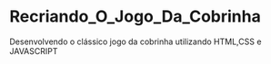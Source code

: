 # Recriando_O_Jogo_Da_Cobrinha
Desenvolvendo o clássico jogo da cobrinha utilizando HTML,CSS e JAVASCRIPT
